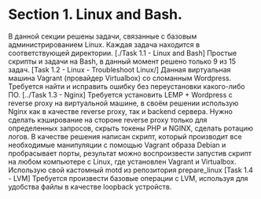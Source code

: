 # Section 1. Linux and Bash.
В данной секции решены задачи, связанные с базовым администрированием Linux. Каждая задача находится в соответствующей директории.
 [./Task 1.1 - Linux and Bash]
Простые скрипты и задачи на Bash, в данный момент решено только 9 из 15 задач.
 [Task 1.2 - Linux - Troubleshoot Linux/]
Данная виртуальная машина Vagrant (провайдер Virtualbox) со сломанным Wordpress. Требуется найти и исправить ошибку без переустановки какого-либо ПО.
 [../Task 1.3 - Nginx]
Требуется установить LEMP + Wordpress c reverse proxy на виртуальной машине, в своём решении использую Nginx как в качестве reverse proxy, так и backend сервера. Нужно сделать кэширование на стороне reverse proxy только для определенных запросов, скрыть токены PHP и NGINX, сделать ротацию логов. В качестве решения написан скрипт, который производит все необходимые манипуляции с помощью Vagrant образа Debian и пробрасывает порты, результат можно воспроизвести запустив скрипт на любом компьютере с Linux, где установлен Vagrant и Virtualbox. Использую свой кастомный motd из репозитория prepare_linux
 [Task 1.4 - LVM]
Требуется произвести базовые операции с LVM, используя для удобства файлы в качестве loopback устройств.